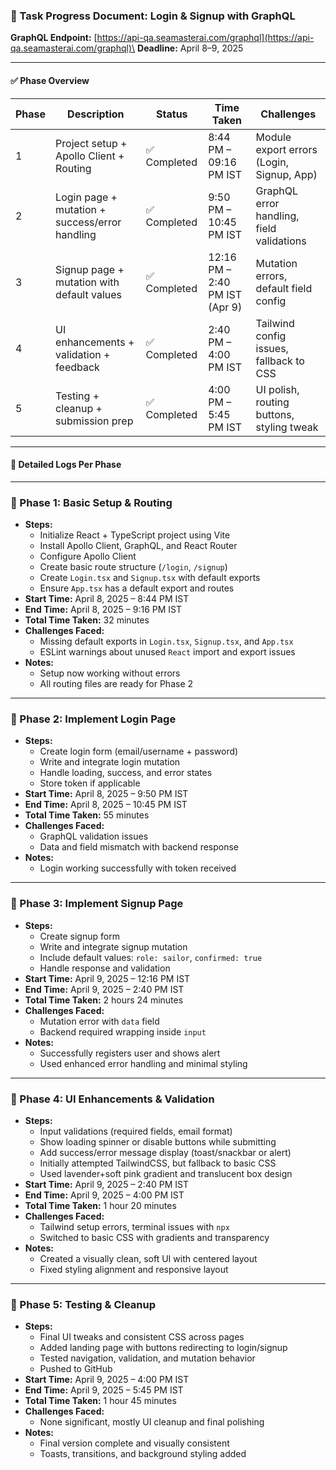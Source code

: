 ### 📄 Task Progress Document: Login & Signup with GraphQL

**GraphQL Endpoint:** [https://api-qa.seamasterai.com/graphql](https://api-qa.seamasterai.com/graphql)\
**Deadline:** April 8–9, 2025

---

#### ✅ Phase Overview

| Phase | Description                                    | Status         | Time Taken                     | Challenges                                |
| ----- | ---------------------------------------------- | -------------- | ------------------------------ | ----------------------------------------- |
| 1     | Project setup + Apollo Client + Routing        | ✅ Completed    | 8:44 PM – 09:16 PM IST           | Module export errors (Login, Signup, App) |
| 2     | Login page + mutation + success/error handling | ✅ Completed    | 9:50 PM – 10:45 PM IST           | GraphQL error handling, field validations |
| 3     | Signup page + mutation with default values     | ✅ Completed    | 12:16 PM – 2:40 PM IST (Apr 9)  | Mutation errors, default field config     |
| 4     | UI enhancements + validation + feedback        | ✅ Completed    | 2:40 PM – 4:00 PM IST           | Tailwind config issues, fallback to CSS   |
| 5     | Testing + cleanup + submission prep            | ✅ Completed    | 4:00 PM – 5:45 PM IST           | UI polish, routing buttons, styling tweak |

---

#### 📘 Detailed Logs Per Phase

---

### 🌱 Phase 1: Basic Setup & Routing

- **Steps:**
  - Initialize React + TypeScript project using Vite
  - Install Apollo Client, GraphQL, and React Router
  - Configure Apollo Client
  - Create basic route structure (`/login`, `/signup`)
  - Create `Login.tsx` and `Signup.tsx` with default exports
  - Ensure `App.tsx` has a default export and routes
- **Start Time:** April 8, 2025 – 8:44 PM IST
- **End Time:** April 8, 2025 – 9:16 PM IST
- **Total Time Taken:** 32 minutes
- **Challenges Faced:**
  - Missing default exports in `Login.tsx`, `Signup.tsx`, and `App.tsx`
  - ESLint warnings about unused `React` import and export issues
- **Notes:**
  - Setup now working without errors
  - All routing files are ready for Phase 2

---

### 🔐 Phase 2: Implement Login Page

- **Steps:**
  - Create login form (email/username + password)
  - Write and integrate login mutation
  - Handle loading, success, and error states
  - Store token if applicable
- **Start Time:** April 8, 2025 – 9:50 PM IST
- **End Time:** April 8, 2025 – 10:45 PM IST
- **Total Time Taken:** 55 minutes
- **Challenges Faced:**
  - GraphQL validation issues
  - Data and field mismatch with backend response
- **Notes:**
  - Login working successfully with token received

---

### 📜 Phase 3: Implement Signup Page

- **Steps:**
  - Create signup form
  - Write and integrate signup mutation
  - Include default values: `role: sailor`, `confirmed: true`
  - Handle response and validation
- **Start Time:** April 9, 2025 – 12:16 PM IST
- **End Time:** April 9, 2025 – 2:40 PM IST
- **Total Time Taken:** 2 hours 24 minutes
- **Challenges Faced:**
  - Mutation error with `data` field
  - Backend required wrapping inside `input`
- **Notes:**
  - Successfully registers user and shows alert
  - Used enhanced error handling and minimal styling

---

### 🎨 Phase 4: UI Enhancements & Validation

- **Steps:**
  - Input validations (required fields, email format)
  - Show loading spinner or disable buttons while submitting
  - Add success/error message display (toast/snackbar or alert)
  - Initially attempted TailwindCSS, but fallback to basic CSS
  - Used lavender+soft pink gradient and translucent box design
- **Start Time:** April 9, 2025 – 2:40 PM IST
- **End Time:** April 9, 2025 – 4:00 PM IST
- **Total Time Taken:** 1 hour 20 minutes
- **Challenges Faced:**
  - Tailwind setup errors, terminal issues with `npx`
  - Switched to basic CSS with gradients and transparency
- **Notes:**
  - Created a visually clean, soft UI with centered layout
  - Fixed styling alignment and responsive layout

---

### 🤔 Phase 5: Testing & Cleanup

- **Steps:**
  - Final UI tweaks and consistent CSS across pages
  - Added landing page with buttons redirecting to login/signup
  - Tested navigation, validation, and mutation behavior
  - Pushed to GitHub
- **Start Time:** April 9, 2025 – 4:00 PM IST
- **End Time:** April 9, 2025 – 5:45 PM IST
- **Total Time Taken:** 1 hour 45 minutes
- **Challenges Faced:**
  - None significant, mostly UI cleanup and final polishing
- **Notes:**
  - Final version complete and visually consistent
  - Toasts, transitions, and background styling added


